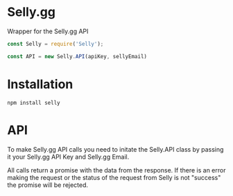 # Selly.gg
Wrapper for the Selly.gg API

```js
const Selly = require('Selly');

const API = new Selly.API(apiKey, sellyEmail)
```

# Installation
```cd
npm install selly
```

# API
To make Selly.gg API calls you need to initate the Selly.API class by passing it your Selly.gg API Key and Selly.gg Email.

All calls return a promise with the data from the response. If there is an error making the request or the status of the request from Selly is not "success" the promise will be rejected.
